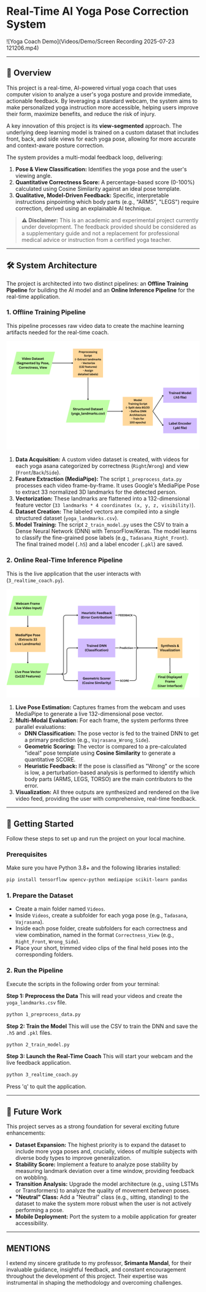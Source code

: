 # Real-Time AI Yoga Pose Correction System

![Yoga Coach Demo](Videos/Demo/Screen Recording 2025-07-23 121206.mp4)

---

## 📖 Overview

This project is a real-time, AI-powered virtual yoga coach that uses computer vision to analyze a user's yoga posture and provide immediate, actionable feedback. By leveraging a standard webcam, the system aims to make personalized yoga instruction more accessible, helping users improve their form, maximize benefits, and reduce the risk of injury.

A key innovation of this project is its **view-segmented** approach. The underlying deep learning model is trained on a custom dataset that includes front, back, and side views for each yoga pose, allowing for more accurate and context-aware posture correction.

The system provides a multi-modal feedback loop, delivering:
1.  **Pose & View Classification:** Identifies the yoga pose and the user's viewing angle.
2.  **Quantitative Correctness Score:** A percentage-based score (0-100%) calculated using Cosine Similarity against an ideal pose template.
3.  **Qualitative, Model-Driven Feedback:** Specific, interpretable instructions pinpointing which body parts (e.g., "ARMS", "LEGS") require correction, derived using an explainable AI technique.

> **⚠️ Disclaimer:** This is an academic and experimental project currently under development. The feedback provided should be considered as a supplementary guide and not a replacement for professional medical advice or instruction from a certified yoga teacher.

---

## 🛠️ System Architecture

The project is architected into two distinct pipelines: an **Offline Training Pipeline** for building the AI model and an **Online Inference Pipeline** for the real-time application.

### 1. Offline Training Pipeline
This pipeline processes raw video data to create the machine learning artifacts needed for the real-time coach.

![D1](Diagrams/D1.png)

1.  **Data Acquisition:** A custom video dataset is created, with videos for each yoga asana categorized by correctness (`Right`/`Wrong`) and view (`Front`/`Back`/`Side`).
2.  **Feature Extraction (MediaPipe):** The script `1_preprocess_data.py` processes each video frame-by-frame. It uses Google's MediaPipe Pose to extract 33 normalized 3D landmarks for the detected person.
3.  **Vectorization:** These landmarks are flattened into a 132-dimensional feature vector (`33 landmarks * 4 coordinates (x, y, z, visibility)`).
4.  **Dataset Creation:** The labeled vectors are compiled into a single structured dataset (`yoga_landmarks.csv`).
5.  **Model Training:** The script `2_train_model.py` uses the CSV to train a Dense Neural Network (DNN) with TensorFlow/Keras. The model learns to classify the fine-grained pose labels (e.g., `Tadasana_Right_Front`). The final trained model (`.h5`) and a label encoder (`.pkl`) are saved.

### 2. Online Real-Time Inference Pipeline
This is the live application that the user interacts with (`3_realtime_coach.py`).

![D2](Diagrams/D2.png)

1.  **Live Pose Estimation:** Captures frames from the webcam and uses MediaPipe to generate a live 132-dimensional pose vector.
2.  **Multi-Modal Evaluation:** For each frame, the system performs three parallel evaluations:
    *   **DNN Classification:** The pose vector is fed to the trained DNN to get a primary prediction (e.g., `Vajrasana_Wrong_Side`).
    *   **Geometric Scoring:** The vector is compared to a pre-calculated "ideal" pose template using **Cosine Similarity** to generate a quantitative SCORE.
    *   **Heuristic Feedback:** If the pose is classified as "Wrong" or the score is low, a perturbation-based analysis is performed to identify which body parts (ARMS, LEGS, TORSO) are the main contributors to the error.
3.  **Visualization:** All three outputs are synthesized and rendered on the live video feed, providing the user with comprehensive, real-time feedback.

---

## 🚀 Getting Started

Follow these steps to set up and run the project on your local machine.

### Prerequisites

Make sure you have Python 3.8+ and the following libraries installed:

```bash
pip install tensorflow opencv-python mediapipe scikit-learn pandas
```

### 1. Prepare the Dataset

-   Create a main folder named `Videos`.
-   Inside `Videos`, create a subfolder for each yoga pose (e.g., `Tadasana`, `Vajrasana`).
-   Inside each pose folder, create subfolders for each correctness and view combination, named in the format `Correctness_View` (e.g., `Right_Front`, `Wrong_Side`).
-   Place your short, trimmed video clips of the final held poses into the corresponding folders.

### 2. Run the Pipeline

Execute the scripts in the following order from your terminal:

**Step 1: Preprocess the Data**
This will read your videos and create the `yoga_landmarks.csv` file.
```bash
python 1_preprocess_data.py
```

**Step 2: Train the Model**
This will use the CSV to train the DNN and save the `.h5` and `.pkl` files.
```bash
python 2_train_model.py
```

**Step 3: Launch the Real-Time Coach**
This will start your webcam and the live feedback application.
```bash
python 3_realtime_coach.py
```
Press 'q' to quit the application.

---

## 🔮 Future Work

This project serves as a strong foundation for several exciting future enhancements:

-   **Dataset Expansion:** The highest priority is to expand the dataset to include more yoga poses and, crucially, videos of multiple subjects with diverse body types to improve generalization.
-   **Stability Score:** Implement a feature to analyze pose stability by measuring landmark deviation over a time window, providing feedback on wobbling.
-   **Transition Analysis:** Upgrade the model architecture (e.g., using LSTMs or Transformers) to analyze the quality of movement *between* poses.
-   **"Neutral" Class:** Add a "Neutral" class (e.g., sitting, standing) to the dataset to make the system more robust when the user is not actively performing a pose.
-   **Mobile Deployment:** Port the system to a mobile application for greater accessibility.

---

##  MENTIONS

I extend my sincere gratitude to my professor, **Srimanta Mandal**, for their invaluable guidance, insightful feedback, and constant encouragement throughout the development of this project. Their expertise was instrumental in shaping the methodology and overcoming challenges.